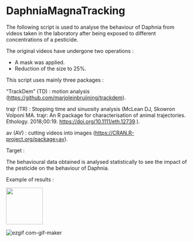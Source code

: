 # DaphniaMagnaTracking

The following script is used to analyse the behaviour of Daphnia from videos taken in the laboratory after being exposed to different concentrations of a pesticide.

The original videos have undergone two operations :

- A mask was applied. 
- Reduction of the size to 25%. 


This script uses mainly three packages :

“TrackDem” (TD) : motion analysis (https://github.com/marjoleinbruijning/trackdem).

trajr (TR) : Stopping time and sinuosity analysis (McLean DJ, Skowron Volponi MA. trajr: An R package for characterisation of animal trajectories. Ethology. 2018;00:19. https://doi.org/10.1111/eth.12739.).

av (AV) : cutting videos into images (https://CRAN.R-project.org/package=av).

Target :

The behavioural data obtained is analysed statistically to see the impact of the pesticide on the behaviour of Daphnia.

Example of results : 

<img src="https://user-images.githubusercontent.com/100361637/213686593-5da1a400-bc41-4835-a9f4-d62860f3d563.png" height="100">

![ezgif com-gif-maker](https://user-images.githubusercontent.com/100361637/213685524-7df0e820-b234-4953-b7bd-5609b568199d.gif)

